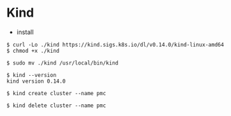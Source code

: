 # Kind

- install

```
$ curl -Lo ./kind https://kind.sigs.k8s.io/dl/v0.14.0/kind-linux-amd64
$ chmod +x ./kind

$ sudo mv ./kind /usr/local/bin/kind

$ kind --version
kind version 0.14.0
```

```
$ kind create cluster --name pmc
```

```
$ kind delete cluster --name pmc
```
